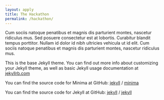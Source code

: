 ```yaml
---
layout: apply
title: The Hackathon
permalink: /hackathon/
---
```


Cum sociis natoque penatibus et magnis dis parturient montes, nascetur ridiculus mus. Sed posuere consectetur est at lobortis. Curabitur blandit tempus porttitor. Nullam id dolor id nibh ultricies vehicula ut id elit. Cum sociis natoque penatibus et magnis dis parturient montes, nascetur ridiculus mus.

This is the base Jekyll theme. You can find out more info about customizing your Jekyll theme, as well as basic Jekyll usage documentation at [jekyllrb.com](https://jekyllrb.com/)

You can find the source code for Minima at GitHub:
[jekyll][jekyll-organization] /
[minima](https://github.com/jekyll/minima)

You can find the source code for Jekyll at GitHub:
[jekyll][jekyll-organization] /
[jekyll](https://github.com/jekyll/jekyll)


[jekyll-organization]: https://github.com/jekyll
